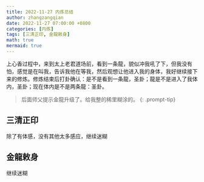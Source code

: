 ```yaml
---
title: 2022-11-27 内炼总结
author: zhangzangqian
date: 2022-11-27 07:00:00 +0800
categories: [内炼]
tags: [三清正印, 金龍敕身]
math: true
mermaid: true
---
```


上心香过程中，来到太上老君道场前，看到一条龍，貌似冲我吼了下，但我没有怕，感觉是在叫我，告诉我他在等我，然后观想让他进入我的身体，我好继续接下来的修炼。修炼结束后打卦确认：是不是看到一条龍，圣卦；龍是不是进入了我体内，圣卦；现在体内是不是两条龍：圣卦。

> 后面师父提示金龍升级了。给我整的稀里糊涂的。
{: .prompt-tip}

## 三清正印

除了有体感，没有其他太多感应，继续迷糊

## 金龍敕身

继续迷糊